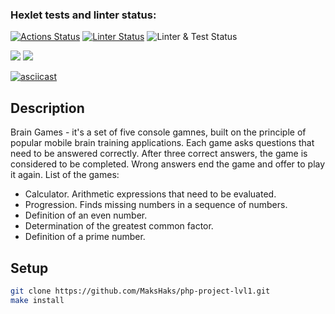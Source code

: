 ### Hexlet tests and linter status:
[![Actions Status](https://github.com/MaksHaks/php-project-lvl2/workflows/hexlet-check/badge.svg)](https://github.com/MaksHaks/php-project-lvl2/actions)
[![Linter Status](https://github.com/MaksHaks/php-project-lvl2/actions/workflows/github-actions-demo.yml/badge.svg)](https://github.com/MaksHaks/php-project-lvl2/actions)
![Linter & Test Status](hhttps://github.com/MaksHaks/php-project-lvl2/actions/workflows/github-actions.yml/badge.svg)

<a href="https://codeclimate.com/github/MaksHaks/php-project-lvl2/maintainability"><img src="https://api.codeclimate.com/v1/badges/6cdcdc1e15d54d5e0447/maintainability" /></a>
<a href="https://codeclimate.com/github/MaksHaks/php-project-lvl2/test_coverage"><img src="https://api.codeclimate.com/v1/badges/6cdcdc1e15d54d5e0447/test_coverage" /></a>

[![asciicast](https://asciinema.org/a/ZKMKogwkQWQrnPTOrcE2pUarP.svg)](https://asciinema.org/a/ZKMKogwkQWQrnPTOrcE2pUarP)

## Description

Brain Games - it's a set of five console gamnes, built on the principle of popular mobile brain training applications. Each game asks questions that need to be answered correctly. After three correct answers, the game is considered to be completed. Wrong answers end the game and offer to play it again. List of the games:

- Calculator. Arithmetic expressions that need to be evaluated.
- Progression. Finds missing numbers in a sequence of numbers.
- Definition of an even number.
- Determination of the greatest common factor.
- Definition of a prime number.

## Setup

```sh
git clone https://github.com/MaksHaks/php-project-lvl1.git
make install
```
